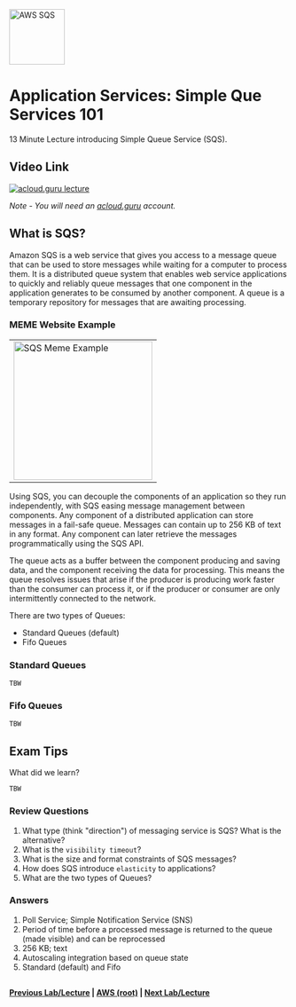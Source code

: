 <img src="https://i.imgur.com/jDVKrPq.png" height="100" title="AWS SQS" />


Application Services: Simple Que Services 101
======

13 Minute Lecture introducing Simple Queue Service (SQS). 
 
  
## Video Link

[![acloud.guru lecture](https://i.imgur.com/HUEkJcw.png)](https://acloud.guru/course/aws-certified-solutions-architect-associate/learn/application-services/sqs/watch)

*Note - You will need an [acloud.guru](acloud.guru) account.*


## What is SQS?

Amazon SQS is a web service that gives you access to a message queue that can be used to store messages while
waiting for a computer to process them.  It is a distributed queue system that enables web service applications
to quickly and reliably queue messages that one component in the application generates to be consumed by another
component. A queue is a temporary repository for messages that are awaiting processing.


### MEME Website Example

<table>
<tr>
<td>
 <img src="https://i.imgur.com/UPj7JT4.png" height="250" title="SQS Meme Example" />
</td>
</tr>
</table>


Using SQS, you can decouple the components of an application so they run independently, with SQS easing message
management between components. Any component of a distributed application can store messages in a fail-safe
queue. Messages can contain up to 256 KB of text in any format. Any component can later retrieve the
messages programmatically using the SQS API.

The queue acts as a buffer between the component producing and saving data, and the component receiving the data
for processing. This means the queue resolves issues that arise if the producer is producing work faster than
the consumer can process it, or if the producer or consumer are only intermittently connected to the network.

There are two types of Queues: 

* Standard Queues (default)
* Fifo Queues


### Standard Queues

    TBW

 
### Fifo Queues

    TBW
    
     
## Exam Tips

What did we learn?

    TBW

     
### Review Questions

1.  What type (think "direction") of messaging service is SQS? What is the alternative?
2.  What is the `visibility timeout`? 
3.  What is the size and format constraints of SQS messages? 
4.  How does SQS introduce `elasticity` to applications?
5.  What are the two types of Queues?


### Answers

1.  Poll Service; Simple Notification Service (SNS)
2.  Period of time before a processed message is returned to the queue (made visible) and can be reprocessed
3.  256 KB; text
4.  Autoscaling integration based on queue state
5.  Standard (default) and Fifo
 
## 

**[Previous Lab/Lecture](../vpc/vpc-exam-tips.md) | [AWS (root)](../readme.adoc) | [Next Lab/Lecture](apps-sqs-101.md)**








